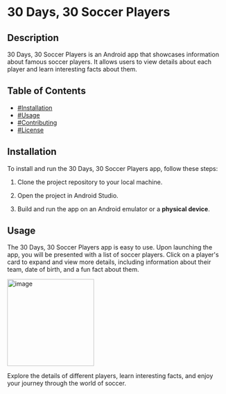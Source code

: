# 30 Days, 30 Soccer Players

## Description
30 Days, 30 Soccer Players is an Android app that showcases information about famous soccer players. It allows users to view details about each player and learn interesting facts about them.

## Table of Contents
- [#Installation](#installation)
- [#Usage](#usage)
- [#Contributing](#contributing)
- [#License](#license)

## Installation
To install and run the 30 Days, 30 Soccer Players app, follow these steps:

1. Clone the project repository to your local machine.

2. Open the project in Android Studio.

3. Build and run the app on an Android emulator or a **physical device**.

## Usage
The 30 Days, 30 Soccer Players app is easy to use. Upon launching the app, you will be presented with a list of soccer players. Click on a player's card to expand and view more details, including information about their team, date of birth, and a fun fact about them.

<img width="200" alt="image" src="https://github.com/KingLiban/30SoccerPlayersApp/assets/113272384/5ce68949-7f7e-4d2f-945e-901745b9ede2">


Explore the details of different players, learn interesting facts, and enjoy your journey through the world of soccer.
